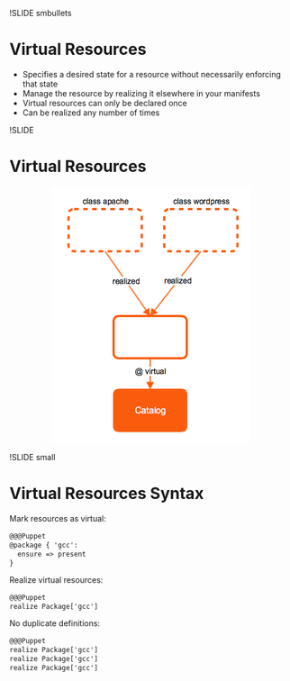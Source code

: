 !SLIDE smbullets
# Virtual Resources

* Specifies a desired state for a resource without necessarily enforcing that state
* Manage the resource by realizing it elsewhere in your manifests
* Virtual resources can only be declared once
* Can be realized any number of times


!SLIDE 
# Virtual Resources

<center><img src="../_images/resources/virtual_resources.png" style="width:355px;height:455px;" alt="Virtual Resources"/></center>


!SLIDE small
# Virtual Resources Syntax

Mark resources as virtual:

    @@@Puppet
    @package { 'gcc':
      ensure => present
    }

Realize virtual resources:

    @@@Puppet
    realize Package['gcc']

No duplicate definitions:

    @@@Puppet
    realize Package['gcc']
    realize Package['gcc']
    realize Package['gcc']
